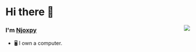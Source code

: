 # Hi there 👋  

<p align="right">
  <img src="https://github-readme-stats.vercel.app/api?username=Njoxpy&show_icons=true&hide_border=true" align="right">
</p>

### I'm [Njoxpy](https://github.com/Njoxpy)  

- 🖥️ I own a computer.  
